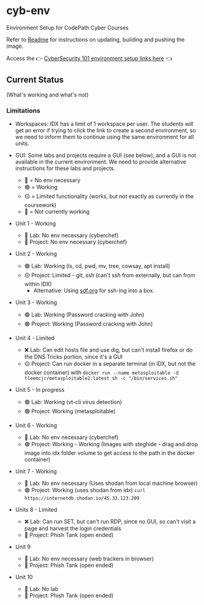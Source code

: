 # cyb-env
Environment Setup for CodePath Cyber Courses

Refer to [Readme](../README.md) for instructions on updating, building and pushing the image.

Access the 👉 [CyberSecurity 101 environment setup links here](cyb-101/README.md) 👈

## Current Status
(What's working and what's not)

### Limitations
- Workspaces: IDX has a limit of 1 workspace per user. The students will get an error if trying to click the link to create a second environment, so we need to inform them to continue using the same environment for all units.
- GUI: Some labs and projects require a GUI (see below), and a GUI is not available in the current environment. We need to provide alternative instructions for these labs and projects.
  - 🔵 = No env necessary
  - 🟢 = Working
  - 🟡 = Limited functionality (works, but not exactly as currently in the coursework)
  - 🔴 = Not currently working

- Unit 1 - Working
  - 🔵 Lab: No env necessary (cyberchef)
  - 🔵 Project: No env necessary (cyberchef)
- Unit 2 - Working
  - 🟢 Lab: Working (ls, cd, pwd, mv, tree, cowsay, apt install)
  - 🟡 Project: Limited - git, ssh (can't ssh from externally, but can from within IDX)
    - Alternative: Using [sdf.org](https://sdf.org/) for ssh-ing into a box.
- Unit 3 - Working 
  - 🟢 Lab: Working (Password cracking with John)
  - 🟢 Project: Working (Password cracking with John)
- Unit 4 - Limited
  - ❌ Lab: Can edit hosts file and use dig, but can't install firefox or do the DNS Tricks portion, since it's a GUI
  - 🟡 Project: Can run docker in a separate terminal (in IDX, but not the docker container) with `docker run --name metasploitable -d tleemcjr/metasploitable2:latest sh -c "/bin/services.sh"`
- Unit 5 - In progress
  - 🟢 Lab: Working (vt-cli virus detection)
  - 🟢 Project: Working (metasploitable)
- Unit 6 - Working
  - 🔵 Lab: No env necessary (cyberchef)
  - 🟢 Project: Working - Working (Images with steghide - drag and drop image into idx folder volume to get access to the path in the docker container)
- Unit 7 - Working
  - 🔵 Lab: No env necessary (Uses shodan from local machine browser)
  - 🟢 Project: Working (uses shodan from idx) `curl https://internetdb.shodan.io/45.33.123.209`
- Units 8 - Limited
  - ❌ Lab: Can run SET, but can't run RDP, since no GUI, so can't visit a page and harvest the login credentials
  - 🔵 Project: Phish Tank (open ended)
- Unit 9
  - 🔵 Lab: No env necessary (web trackers in browser)
  - 🔵 Project: Phish Tank (open ended)
- Unit 10
  - 🔵 Lab: No lab
  - 🔵 Project: Phish Tank (open ended)